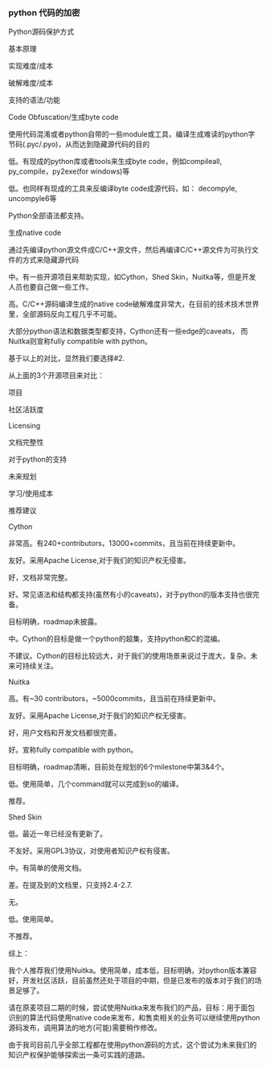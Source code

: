 ### python 代码的加密
Python源码保护方式

基本原理

实现难度/成本

破解难度/成本

支持的语法/功能

Code Obfuscation/生成byte code

使用代码混淆或者python自带的一些module或工具，编译生成难读的python字节码(.pyc/.pyo)，从而达到隐藏源代码的目的

低。有现成的python库或者tools来生成byte code，例如compileall, py_compile，py2exe(for windows)等

低。也同样有现成的工具来反编译byte code成源代码，如： decompyle, uncompyle6等

Python全部语法都支持。

生成native code

通过先编译python源文件成C/C++源文件，然后再编译C/C++源文件为可执行文件的方式来隐藏源代码

中。有一些开源项目来帮助实现，如Cython，Shed Skin，Nuitka等，但是开发人员也要自己做一些工作。

高。C/C++源码编译生成的native code破解难度非常大，在目前的技术技术世界里，全部源码反向工程几乎不可能。

大部分python语法和数据类型都支持，Cython还有一些edge的caveats， 而Nuitka则宣称fully compatible with python。

 

 

基于以上的对比，显然我们要选择#2.

 

从上面的3个开源项目来对比：

 

项目

社区活跃度

Licensing

文档完整性

对于python的支持

未来规划

学习/使用成本

推荐建议

Cython

非常高。有240+contributors，13000+commits，且当前在持续更新中。

友好。采用Apache License,对于我们的知识产权无侵害。

好，文档非常完整。

好。常见语法和结构都支持(虽然有小的caveats)，对于python的版本支持也很完备。

目标明确，roadmap未披露。

中。Cython的目标是做一个python的超集，支持python和C的混编。

不建议。Cython的目标比较远大，对于我们的使用场景来说过于庞大，复杂。未来可持续关注。

Nuitka

高。有~30 contributors，~5000commits，且当前在持续更新中。

友好。采用Apache License,对于我们的知识产权无侵害。

好，用户文档和开发文档都很完善。

好。宣称fully compatible with python。

目标明确，roadmap清晰，目前处在规划的6个milestone中第3&4个。

低。使用简单，几个command就可以完成到so的编译。

推荐。

Shed Skin

低。最近一年已经没有更新了。

不友好。采用GPL3协议，对使用者知识产权有侵害。

中。有简单的使用文档。

差。在提及到的文档里，只支持2.4-2.7.

无。

低。使用简单。

不推荐。

 

综上：

我个人推荐我们使用Nuitka。使用简单，成本低，目标明确，对python版本兼容好，开发社区活跃，目前虽然还处于项目的中期，但是已发布的版本对于我们的场景足够了。

 


请在原麦项目二期的时候，尝试使用Nuitka来发布我们的产品，目标：用于面包识别的算法代码使用native code来发布，和售卖相关的业务可以继续使用python源码发布，调用算法的地方(可能)需要稍作修改。

 

由于我司目前几乎全部工程都在使用python源码的方式，这个尝试为未来我们的知识产权保护能够探索出一条可实践的道路。
